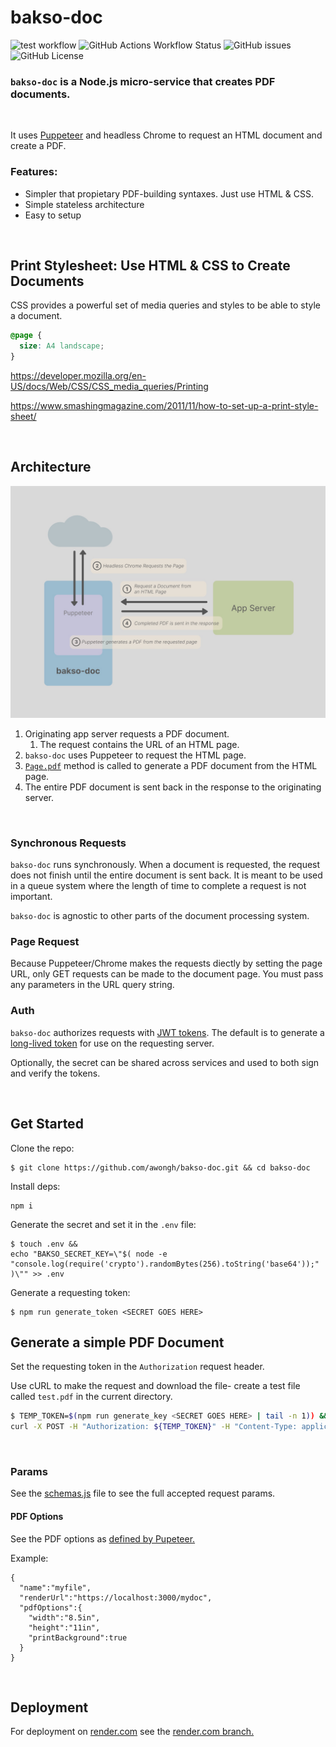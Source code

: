 # bakso-doc

![test workflow](https://github.com/awongh/bakso-doc/actions/workflows/node.js.yml/badge.svg) ![GitHub Actions Workflow Status](https://img.shields.io/github/actions/workflow/status/awongh/bakso-doc/node.js.yml) ![GitHub issues](https://img.shields.io/github/issues/awongh/bakso-doc) ![GitHub License](https://img.shields.io/github/license/awongh/bakso-doc)


### `bakso-doc` is a Node.js micro-service that creates PDF documents.

<br/>

It uses [Puppeteer](https://www.npmjs.com/package/puppeteer) and headless Chrome to request an HTML document and create a PDF.

### Features:
- Simpler that propietary PDF-building syntaxes. Just use HTML & CSS.
- Simple stateless architecture
- Easy to setup

<br/>

## Print Stylesheet: Use HTML & CSS to Create Documents 

CSS provides a powerful set of media queries and styles to be able to style a document.
```CSS
@page {
  size: A4 landscape;
}
```

https://developer.mozilla.org/en-US/docs/Web/CSS/CSS_media_queries/Printing

https://www.smashingmagazine.com/2011/11/how-to-set-up-a-print-style-sheet/

<br/>

## Architecture

![bakso-doc architecture](docs/bakso-arch.jpg)

1. Originating app server requests a PDF document.
   1. The request contains the URL of an HTML page.
2. `bakso-doc` uses Puppeteer to request the HTML page.
3. [`Page.pdf`](https://pptr.dev/api/puppeteer.page.pdf/) method is called to generate a PDF document from the HTML page.
4. The entire PDF document is sent back in the response to the originating server.

<br/>

### Synchronous Requests
`bakso-doc` runs synchronously. When a document is requested, the request does not finish until the entire document is sent back. It is meant to be used in a queue system where the length of time to complete a request is not important.

`bakso-doc` is agnostic to other parts of the document processing system.

### Page Request
Because Puppeteer/Chrome makes the requests diectly by setting the page URL, only GET requests can be made to the document page. You must pass any parameters in the URL query string.

### Auth

`bakso-doc` authorizes requests with [JWT tokens](https://www.npmjs.com/package/jsonwebtoken). The default is to generate a [long-lived token](https://github.com/awongh/bakso-doc/blob/main/src/token.js#L6) for use on the requesting server.

Optionally, the secret can be shared across services and used to both sign and verify the tokens.

<br/>

## Get Started

Clone the repo:
```
$ git clone https://github.com/awongh/bakso-doc.git && cd bakso-doc
```

Install deps:
```
npm i
```

Generate the secret and set it in the `.env` file:
```
$ touch .env &&
echo "BAKSO_SECRET_KEY=\"$( node -e "console.log(require('crypto').randomBytes(256).toString('base64'));" )\"" >> .env
```

Generate a requesting token:
```
$ npm run generate_token <SECRET GOES HERE>
```

## Generate a simple PDF Document

Set the requesting token in the `Authorization` request header.

Use cURL to make the request and download the file- create a test file called `test.pdf` in the current directory.

```bash
$ TEMP_TOKEN=$(npm run generate_key <SECRET GOES HERE> | tail -n 1)) &&
curl -X POST -H "Authorization: ${TEMP_TOKEN}" -H "Content-Type: application/json" --output test.pdf -d '{"pdfParams":{"renderUrl":"https://example.com"}}' http://localhost:5003/download/pdf
```

<br/>

### Params
See the [schemas.js](https://github.com/awongh/bakso-doc/blob/main/src/schemas.js) file to see the full accepted request params.

#### PDF Options
See the PDF options as [defined by Pupeteer.](https://pptr.dev/api/puppeteer.pdfoptions)

Example:
```
{
  "name":"myfile",
  "renderUrl":"https://localhost:3000/mydoc",
  "pdfOptions":{
    "width":"8.5in",
    "height":"11in",
    "printBackground":true
  }
}
```

<br/>

## Deployment

For deployment on [render.com](https://www.render.com) see the [render.com branch.](https://github.com/awongh/bakso-doc/tree/render.com)
